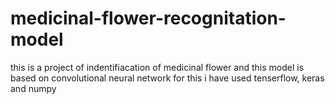 # medicinal-flower-recognitation-model
this is a project of indentifiacation of medicinal flower
and this model is based on convolutional neural network
for this i have used tenserflow, keras and numpy 

